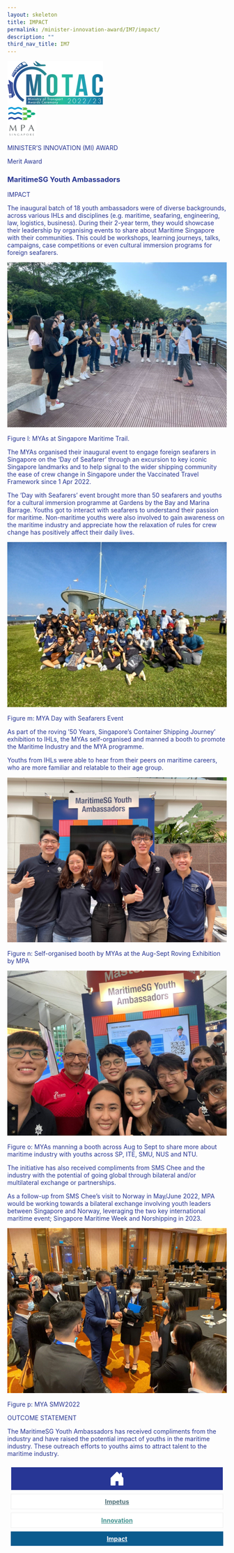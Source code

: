 ```yaml
---
layout: skeleton
title: IMPACT​
permalink: /minister-innovation-award/IM7/impact/
description: ""
third_nav_title: IM7
---
```

   <style type="text/css">
     .text-pri {
       color: #273592;
     }

     .nav-tabs {
       border-bottom: none !important;
       overflow: hidden !important;
     }

     .nav-link {
       margin: 8px !important;
       border-radius: 0px !important;
       font-weight: 700 !important;
       padding: 0.5rem 2.8rem !important;
     }

     .link-home {
       border: 1px solid #eee !important;
       color: #fff !important;
       background: rgb(39, 54, 149) !important;
       display: flex;
       justify-content: center;
       align-items: center;
     }

     .link-project {
       border: 1px solid #eee !important;
       color: rgb(83, 114, 122) !important;
       background-color: #fff !important;
       display: flex;
       justify-content: center;
       align-items: center;
     }

     .link-project.active {
       border: none !important;
       color: #fff !important;
       background: rgb(41, 115, 144) !important;
     }

     .link-solution {
       border: 1px solid #eee !important;
       color: rgb(69, 148, 145) !important;
       background-color: #fff !important;
       display: flex;
       justify-content: center;
       align-items: center;
     }

     .link-solution.active {
       border: none !important;
       color: #fff !important;
       background: rgb(34, 155, 189) !important;
     }

     .link-impact {
       border: 1px solid #eee !important;
       color: rgb(41, 95, 120) !important;
       background-color: #fff !important;
       display: flex;
       justify-content: center;
       align-items: center;
     }

     .link-impact.active {
       border: none !important;
       color: #fff !important;
       background: rgb(10, 91, 142) !important;
     }
   </style>
   <div class="container-fluid py-5 card-bg text-pri my-5">
     <div class="row">
       <div class="col-sm-12 pt-4 pb-3 text-center">
         <img src="/images/Logos/MOTAC_header.png" alt="motac logo" class="img-fluid" />
       </div>
     </div>
     <div class="row border border-4 border-info">
       <div class="col-sm-4 py-3 text-center d-flex flex-column align-items-center justify-content-center">
         <img src="/images/Logos/MPA.png" class="img-fluid" alt="MPA" />
       </div>
       <div class="col-sm-8 py-3 text-center bg-primary d-flex justify-content-center flex-column aligin-items-center">
         <p class="mb-1 text-light font-weight-bold raleway-font"> MINISTER’S INNOVATION (MI) AWARD </p>
         <p class="mb-0 distinguished-award">Merit Award</p>
       </div>
     </div>
     <div class="row">
       <div class="col-12 py-3">
         <h3 class="text-center font-weight-bold"> MaritimeSG Youth Ambassadors
       </div>
       <div class="col-sm-12 text-center py-2 my-2 bg-heading">
         <p class="mb-0 h3 font-weight-bold text-uppercase text-light"> IMPACT </p>
       </div>
       <div class="col-sm-12">
         <div class="row py-2">
           <div class="col-sm-8">
             <p> The inaugural batch of 18 youth ambassadors were of diverse backgrounds, across various IHLs and disciplines (e.g. maritime, seafaring, engineering, law, logistics, business). During their 2-year term, they would showcase their leadership by organising events to share about Maritime Singapore with their communities. This could be workshops, learning journeys, talks, campaigns, case competitions or even cultural immersion programs for foreign seafarers. </p>
           </div>
           <div class="col-sm-4">
             <img src="/images/MI/IM7/MYA at Singapore Maritime Trail.jpg" class="img-fluid" alt="" />
             <p class="mb-3 font-weight-light"> Figure l: MYAs at Singapore Maritime Trail. </p>
           </div>
           <div class="col-sm-8">
             <p> The MYAs organised their inaugural event to engage foreign seafarers in Singapore on the ‘Day of Seafarer’ through an excursion to key iconic Singapore landmarks and to help signal to the wider shipping community the ease of crew change in Singapore under the Vaccinated Travel Framework since 1 Apr 2022. </p>
             <p>The ’Day with Seafarers’ event brought more than 50 seafarers and youths for a cultural immersion programme at Gardens by the Bay and Marina Barrage. Youths got to interact with seafarers to understand their passion for maritime. Non-maritime youths were also involved to gain awareness on the maritime industry and appreciate how the relaxation of rules for crew change has positively affect their daily lives.</p>
           </div>
           <div class="col-sm-4">
             <img src="/images/MI/IM7/MYA Day with Seafarers Event.jpg" class="img-fluid" alt="" />
             <p class="mb-3 font-weight-light"> Figure m: MYA Day with Seafarers Event </p>
           </div>
           <div class="col-sm-8">
             <p> As part of the roving ’50 Years, Singapore’s Container Shipping Journey’ exhibition to IHLs, the MYAs self-organised and manned a booth to promote the Maritime Industry and the MYA programme. </p>
             <p>Youths from IHLs were able to hear from their peers on maritime careers, who are more familiar and relatable to their age group. </p>
           </div>
           <div class="col-sm-4">
             <img src="/images/MI/IM7/MYA Booth at Container Exhibition 1.jpg" class="img-fluid" alt="" />
             <p class="mb-3 font-weight-light"> Figure n: Self-organised booth by MYAs at the Aug-Sept Roving Exhibition by MPA </p>
             <img src="/images/MI/IM7/[Hi-res Iconic Photo] MYA Booth at Container Exhibition 2.jpg" class="img-fluid" alt="" />
             <p class="mb-3 font-weight-light"> Figure o: MYAs manning a booth across Aug to Sept to share more about maritime industry with youths across SP, ITE, SMU, NUS and NTU. </p>
           </div>
           <div class="col-sm-8">
             <p> The initiative has also received compliments from SMS Chee and the industry with the potential of going global through bilateral and/or multilateral exchange or partnerships. </p>
             <p>As a follow-up from SMS Chee’s visit to Norway in May/June 2022, MPA would be working towards a bilateral exchange involving youth leaders between Singapore and Norway, leveraging the two key international maritime event; Singapore Maritime Week and Norshipping in 2023. </p>
           </div>
           <div class="col-sm-4">
             <img src="/images/MI/IM7/MYA SMW2022.jpg" class="img-fluid" alt="" />
             <p class="mb-3 font-weight-light"> Figure p: MYA SMW2022 </p>
           </div>
         </div>
       </div>
     </div>
     <div class="row">
       <div class="col-sm-12 text-center py-2 my-2 bg-heading">
         <p class="mb-0 h3 font-weight-bold text-uppercase text-light"> OUTCOME STATEMENT </p>
       </div>
       <div class="col-sm-12 py-2">
         <p class="mb-2 font-weight-bold text-pri"> The MaritimeSG Youth Ambassadors has received compliments from the industry and have raised the potential impact of youths in the maritime industry. These outreach efforts to youths aims to attract talent to the maritime industry. </p>
       </div>
     </div>
     <nav>
       <div class="nav nav-tabs nav-fill" id="nav-tab" role="tablist">
         <a class="nav-link text-uppercase link-home text-decoration-none" id="nav-home-tab" href="/minister-innovation-award/IM7/home/">
           <svg xmlns="http://www.w3.org/2000/svg" width="36" height="36" fill="currentColor" class="bi bi-house-door-fill" viewBox="0 0 16 16">
             <path d="M6.5 14.5v-3.505c0-.245.25-.495.5-.495h2c.25 0 .5.25.5.5v3.5a.5.5 0 0 0 .5.5h4a.5.5 0 0 0 .5-.5v-7a.5.5 0 0 0-.146-.354L13 5.793V2.5a.5.5 0 0 0-.5-.5h-1a.5.5 0 0 0-.5.5v1.293L8.354 1.146a.5.5 0 0 0-.708 0l-6 6A.5.5 0 0 0 1.5 7.5v7a.5.5 0 0 0 .5.5h4a.5.5 0 0 0 .5-.5Z" />
           </svg>
         </a>
         <a class="nav-link link-project text-decoration-none" id="nav-project-tab" href="/minister-innovation-award/IM7/impetus/"> Impetus </a>
         <a class="nav-link link-solution text-decoration-none" id="nav-solution-tab" href="/minister-innovation-award/IM7/innovation/"> Innovation</a>
         <a class="nav-link active link-impact text-decoration-none" id="nav-impact-tab" href="/minister-innovation-award/IM7/impact/"> Impact</a>
       </div>
     </nav>
   </div>